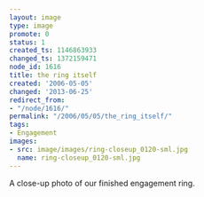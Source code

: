 ```yaml
---
layout: image
type: image
promote: 0
status: 1
created_ts: 1146863933
changed_ts: 1372159471
node_id: 1616
title: the ring itself
created: '2006-05-05'
changed: '2013-06-25'
redirect_from:
- "/node/1616/"
permalink: "/2006/05/05/the_ring_itself/"
tags:
- Engagement
images:
- src: image/images/ring-closeup_0120-sml.jpg
  name: ring-closeup_0120-sml.jpg
---
```

A close-up photo of our finished engagement ring.
